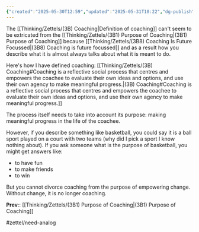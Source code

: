 ```yaml
---
{"created":"2025-05-30T12:59","updated":"2025-05-31T10:22","dg-publish":true,"dg-path":"Zettels/(3B1C) Coaching definition and purpose are intertwined.md","permalink":"/zettels/3-b1-c-coaching-definition-and-purpose-are-intertwined/","dgPassFrontmatter":true,"noteIcon":"1"}
---
```


The [[Thinking/Zettels/(3B) Coaching\|Definition of coaching]] can't seem to be extricated from the [[Thinking/Zettels/(3B1) Purpose of Coaching\|(3B1) Purpose of Coaching]] because [[Thinking/Zettels/(3B8) Coaching Is Future Focussed\|(3B8) Coaching is future focussed]] and as a result how you describe what it is almost always talks about what it is meant to do. 

Here's how I have defined coaching: 
[[Thinking/Zettels/(3B) Coaching#Coaching is a reflective social process that centres and empowers the coachee to evaluate their own ideas and options, and use their own agency to make meaningful progress.\|(3B) Coaching#Coaching is a reflective social process that centres and empowers the coachee to evaluate their own ideas and options, and use their own agency to make meaningful progress.]]

The process itself needs to take into account its purpose: making meaningful progress in the life of the coachee. 

However, if you describe something like basketball, you could say it is a ball sport played on a court with two teams (why did I pick a sport I know nothing about). If you ask someone what is the purpose of basketball, you might get answers like: 
- to have fun
- to make friends 
- to win 

But you cannot divorce coaching from the purpose of empowering change. Without change, it is no longer coaching. 

**Prev**:: [[Thinking/Zettels/(3B1) Purpose of Coaching\|(3B1) Purpose of Coaching]]

#zettel/need-analog 